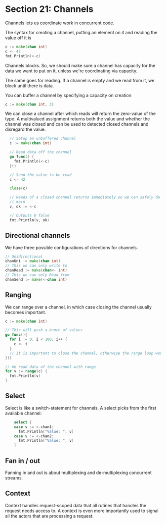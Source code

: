 # Section 21: Channels

Channels lets us coordinate work in concurrent code.

The syntax for creating a channel, putting an element on it and reading the value off it is

```go
c := make(chan int)
c <- 42
fmt.Println(<-c)
```

Channels blocks. So, we should make sure a channel has capacity for the data we
want to put on it, unless we're coordinating via capacity.

The same goes for reading. If a channel is empty and we read from it, we block
until there is data.

You can buffer a channel by specifying a capacity on creation

```go
c := make(chan int, 3)
```

We can close a channel after which reads will return the zero-value of the type.
A multivalued assignment returns both the value and whether the channel was
closed and can be used to detected closed channels and disregard the value.

```go
  // Setup an unbuffered channel
  c := make(chan int)

  // Read data off the channel
  go func() {
    fmt.Println(<-c)
  }()

  // Send the value to be read
  c <- 42

  close(c)

  // Reads of a closed channel returns immediately so we can safely do it from
  // main
  v, ok := <-c

  // Outputs 0 false
  fmt.Println(v, ok)

````

## Directional channels

We have three possible configurations of directions for channels.

```go
// Unidirectional
chanUni := make(chan int)
// This we can only write to
chanRead := make(chan<- int)
// This we can only Read from
chanSend := make(<-chan int)
```

## Ranging

We can range over a channel, in which case closing the channel usually becomes
important.

```go
c := make(chan int)

// This will push a bunch of values
go func(){
  for i := 0; i < 100; i++ {
    c <- i
  }
  // It is important to close the channel, otherwise the range loop won't stop.
}()

// We read data of the channel with range
for v := range(c) {
  fmt.Println(v)
}

```

## Select

Select is like a switch-statement for channels. A select picks from the first
available channel:

```go
    select {
    case v := <-chan1:
      fmt.Println("Value: ", v)
    case v := <-chan2:
      fmt.Println("Value: ", v)
    }
```

## Fan in / out

Fanning in and out is about multiplexing and de-multiplexing concurrent streams.

## Context

Context handles request-scoped data that all rutines that handles the request
needs access to. A context is even more importantly used to signal all the
actors that are processing a request.


